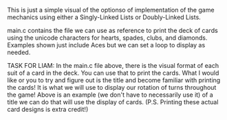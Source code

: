 This is just a simple visual of the optionso of implementation of the game mechanics using either a Singly-Linked Lists or Doubly-Linked Lists.

main.c contains the file we can use as reference to print the deck of cards using the unicode characters for hearts, spades, clubs, and diamonds. Examples shown just include Aces but we can set a loop to display as needed.


TASK FOR LIAM: In the main.c file above, there is the visual format of each suit of a card in the deck. You can use that to print the cards. What I would like or you to try and figure out is the title and become familiar with printing the cards! It is what we will use to display our rotation of turns throughout the game! Above is an example (we don't have to necessarily use it) of a title we can do that will use the display of cards. (P.S. Printing these actual card designs is extra credit!)
